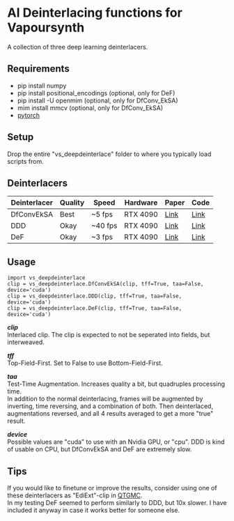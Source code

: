 























# AI Deinterlacing functions for Vapoursynth
A collection of three deep learning deinterlacers.

## Requirements
* pip install numpy
* pip install positional_encodings (optional, only for DeF)
* pip install -U openmim (optional, only for DfConv_EkSA)
* mim install mmcv (optional, only for DfConv_EkSA)
* [pytorch](https://pytorch.org/)

## Setup
Drop the entire "vs_deepdeinterlace" folder to where you typically load scripts from.

## Deinterlacers
| Deinterlacer | Quality | Speed     | Hardware | Paper                                                                     | Code 
| ------------ | ------- | --------- | ---------| ------------------------------------------------------------------------- | ----
| DfConvEkSA   | Best    | ~5 fps    | RTX 4090 | [Link](https://arxiv.org/pdf/2404.13018)                                  | [Link](https://github.com/KUIS-AI-Tekalp-Research-Group/Video-Deinterlacing)
| DDD          | Okay    | ~40 fps   | RTX 4090 | [Link](https://studios.disneyresearch.com/2020/11/10/deep-deinterlacing/) | [Link](https://github.com/vincentvdschaft/Disney-Deep-Deinterlacing)
| DeF          | Okay    | ~3 fps    | RTX 4090 | [Link](https://link.springer.com/chapter/10.1007/978-981-99-8073-4_28)    | [Link](https://github.com/Anonymous2022-cv/DeT)

## Usage

    import vs_deepdeinterlace
    clip = vs_deepdeinterlace.DfConvEkSA(clip, tff=True, taa=False, device='cuda')
    clip = vs_deepdeinterlace.DDD(clip, tff=True, taa=False, device='cuda')
    clip = vs_deepdeinterlace.DeF(clip, tff=True, taa=False, device='cuda')

__*clip*__  
Interlaced clip. The clip is expected to not be seperated into fields, but interweaved.

__*tff*__  
Top-Field-First. Set to False to use Bottom-Field-First.

__*taa*__  
Test-Time Augmentation. Increases quality a bit, but quadruples processing time.  
In addition to the normal deinterlacing, frames will be augmented by inverting, time reversing, and a combination of both. Then deinterlaced, augmentations reversed, and all 4 results averaged to get a more "true" result.

__*device*__  
Possible values are "cuda" to use with an Nvidia GPU, or "cpu". DDD is kind of usable on CPU, but DfConvEkSA and DeF are extremely slow.

## Tips
If you would like to finetune or improve the results, consider using one of these deinterlacers as "EdiExt"-clip in [QTGMC](https://github.com/HomeOfVapourSynthEvolution/havsfunc/blob/f11d79c98589c9dcb5b10beec35b631db68b495c/havsfunc/havsfunc.py#L1912).  
In my testing DeF seemed to perform similarly to DDD, but 10x slower. I have included it anyway in case it works better for someone else.
